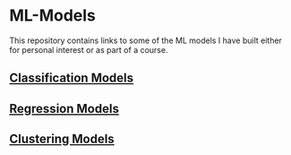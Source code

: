 # ML-Models

This repository contains links to some of the ML models I have built either for personal interest or as part of a course.

## [Classification Models](https://github.com/Auckland68/Classification-Models)


## [Regression Models](https://github.com/Auckland68/Regression-Models)


## [Clustering Models](https://github.com/Auckland68/Clustering-Models)
